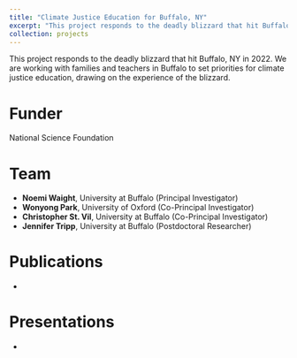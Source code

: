```yaml
---
title: "Climate Justice Education for Buffalo, NY"
excerpt: "This project responds to the deadly blizzard that hit Buffalo, NY in 2022. We are working with families and teachers in Buffalo to set priorities for climate justice education, drawing on the experience of the blizzard <br/><br/><img src='/images/buffalo.jpg' width='350'>"
collection: projects
---
```


This project responds to the deadly blizzard that hit Buffalo, NY in 2022. We are working with families and teachers in Buffalo to set priorities for climate justice education, drawing on the experience of the blizzard.

# Funder <br/>
National Science Foundation

# Team <br/>
* **Noemi Waight**, University at Buffalo (Principal Investigator) <br/>
* **Wonyong Park**, University of Oxford (Co-Principal Investigator) <br/>
* **Christopher St. Vil**, University at Buffalo (Co-Principal Investigator) <br/>
* **Jennifer Tripp**, University at Buffalo (Postdoctoral Researcher) <br/>

# Publications <br/>
*

# Presentations <br/>
* 
